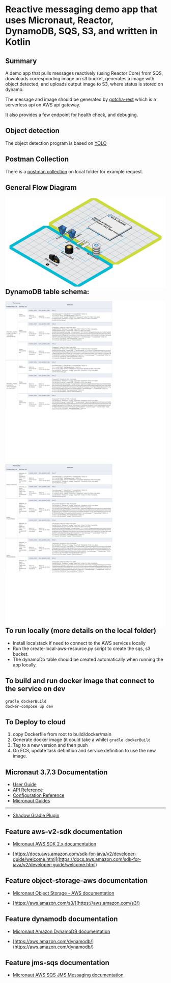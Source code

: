 # Reactive messaging demo app that uses Micronaut, Reactor, DynamoDB, SQS, S3, and written in Kotlin

## Summary

A demo app that pulls messages reactively (using Reactor Core) from SQS, downloads corresponding image on s3 bucket, generates a image with object detected, and uploads output image to S3, where status is stored on dynamo. 

The message and image should be generated by [gotcha-rest](https://github.com/liang121900/gotcha-detection-rest) which is a serverless api on AWS api gateway.

It also provides a few endpoint for health check, and debuging.

## Object detection
The object detection program is based on [YOLO](https://pjreddie.com/darknet/yolo/)

## Postman Collection
There is a [postman collection](./doc/postman) on local folder for example request.

## General Flow Diagram
<img src="./doc/gotcha-architecture.png"
alt="Schema 1"
style="float: left; margin-right: 10px;" />

## DynamoDB table schema:
<img src="./doc/schema/gotcha-object-detection-dev.png"
alt="Schema 1"
style="float: left; margin-right: 10px;" />

<img src="./doc/schema/GSI_gotcha-object-detection-dev_gsi-sk-pk.png"
alt="Schema 1"
style="float: left; margin-right: 10px;" />

## To run locally (more details on the local folder)
- Install localstack if need to connect to the AWS services locally
- Run the create-local-aws-resource.py script to create the sqs, s3 bucket.
- The dynamoDb table should be created automatically when running the app locally.

## To build and run docker image that connect to the service on dev
```
gradle dockerBuild
docker-compose up dev
```
## To Deploy to cloud

1. copy Dockerfile from root to build/docker/main
2. Generate docker image (it could take a while)
   ```gradle dockerBuild```
2. Tag to a new version and then push
3. On ECS, update task definition and service definition to use the new image.


## Micronaut 3.7.3 Documentation

- [User Guide](https://docs.micronaut.io/3.7.3/guide/index.html)
- [API Reference](https://docs.micronaut.io/3.7.3/api/index.html)
- [Configuration Reference](https://docs.micronaut.io/3.7.3/guide/configurationreference.html)
- [Micronaut Guides](https://guides.micronaut.io/index.html)

---

- [Shadow Gradle Plugin](https://plugins.gradle.org/plugin/com.github.johnrengelman.shadow)

## Feature aws-v2-sdk documentation

- [Micronaut AWS SDK 2.x documentation](https://micronaut-projects.github.io/micronaut-aws/latest/guide/)

- [https://docs.aws.amazon.com/sdk-for-java/v2/developer-guide/welcome.html](https://docs.aws.amazon.com/sdk-for-java/v2/developer-guide/welcome.html)

## Feature object-storage-aws documentation

- [Micronaut Object Storage - AWS documentation](https://micronaut-projects.github.io/micronaut-object-storage/latest/guide/)

- [https://aws.amazon.com/s3/](https://aws.amazon.com/s3/)

## Feature dynamodb documentation

- [Micronaut Amazon DynamoDB documentation](https://micronaut-projects.github.io/micronaut-aws/latest/guide/#dynamodb)

- [https://aws.amazon.com/dynamodb/](https://aws.amazon.com/dynamodb/)

## Feature jms-sqs documentation

- [Micronaut AWS SQS JMS Messaging documentation](https://micronaut-projects.github.io/micronaut-jms/snapshot/guide/index.html)


